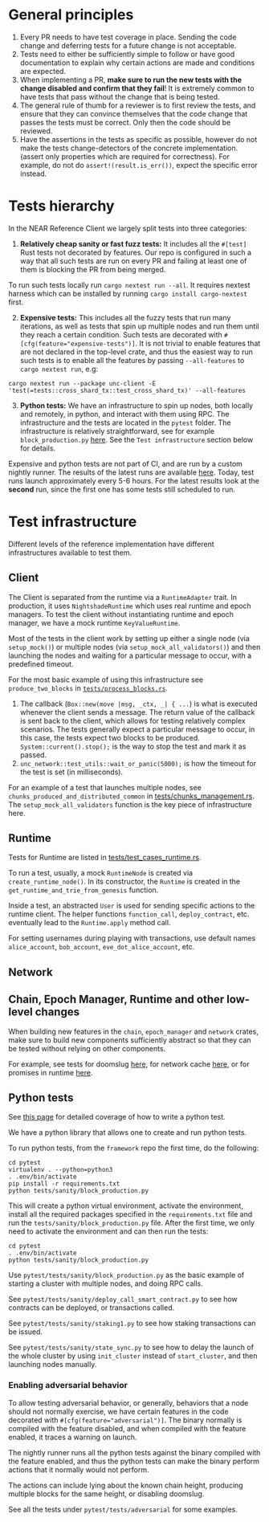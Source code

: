 # General principles

1. Every PR needs to have test coverage in place. Sending the code change and
   deferring tests for a future change is not acceptable.
2. Tests need to either be sufficiently simple to follow or have good
   documentation to explain why certain actions are made and conditions are
   expected.
3. When implementing a PR, **make sure to run the new tests with the change
   disabled and confirm that they fail**! It is extremely common to have tests
   that pass without the change that is being tested.
4. The general rule of thumb for a reviewer is to first review the tests, and
   ensure that they can convince themselves that the code change that passes the
   tests must be correct. Only then the code should be reviewed.
5. Have the assertions in the tests as specific as possible,
   however do not make the tests change-detectors of the concrete implementation.
   (assert only properties which are required for correctness).
   For example, do not do `assert!(result.is_err())`, expect the specific error instead.

# Tests hierarchy

In the NEAR Reference Client we largely split tests into three categories:

1. **Relatively cheap sanity or fast fuzz tests:** It includes all the `#[test]`
   Rust tests not decorated by features. Our repo is configured in such a way
   that all such tests are run on every PR and failing at least one of them is
   blocking the PR from being merged.

To run such tests locally run `cargo nextest run --all`.
It requires nextest harness which can be installed by running `cargo install cargo-nextest` first.

2. **Expensive tests:** This includes all the fuzzy tests that run many iterations,
   as well as tests that spin up multiple nodes and run them until they reach a
   certain condition. Such tests are decorated with
   `#[cfg(feature="expensive-tests")]`. It is not trivial to enable features
   that are not declared in the top-level crate, and thus the easiest way to run
   such tests is to enable all the features by passing `--all-features` to
   `cargo nextest run`, e.g:

`cargo nextest run --package unc-client -E 'test(=tests::cross_shard_tx::test_cross_shard_tx)' --all-features`

3. **Python tests:** We have an infrastructure to spin up nodes, both locally and
   remotely, in python, and interact with them using RPC. The infrastructure and
   the tests are located in the `pytest` folder. The infrastructure is relatively
   straightforward, see for example `block_production.py`
   [here](https://github.com/utnet-org/utility/blob/master/pytest/tests/sanity/block_production.py).
   See the `Test infrastructure` section below for details.

Expensive and python tests are not part of CI, and are run by a custom nightly
runner. The results of the latest runs are available
[here](https://nayduck.near.org/#/). Today, test runs launch approximately
every 5-6 hours. For the latest results look at the **second** run, since the
first one has some tests still scheduled to run.

# Test infrastructure

Different levels of the reference implementation have different infrastructures
available to test them.

## Client

The Client is separated from the runtime via a `RuntimeAdapter` trait.
In production, it uses `NightshadeRuntime` which uses real runtime and epoch managers.
To test the client without instantiating runtime and epoch manager, we have a mock runtime
`KeyValueRuntime`.

Most of the tests in the client work by setting up either a single node (via
`setup_mock()`) or multiple nodes (via `setup_mock_all_validators()`) and then
launching the nodes and waiting for a particular message to occur, with a
predefined timeout.

For the most basic example of using this infrastructure see `produce_two_blocks`
in
[`tests/process_blocks.rs`](https://github.com/utnet-org/utility/blob/master/chain/client/src/tests/process_blocks.rs).

1. The callback (`Box::new(move |msg, _ctx, _| { ...`) is what is executed
   whenever the client sends a message. The return value of the callback is sent
   back to the client, which allows for testing relatively complex scenarios. The
   tests generally expect a particular message to occur, in this case, the tests
   expect two blocks to be produced. `System::current().stop();` is the way to
   stop the test and mark it as passed.
2. `unc_network::test_utils::wait_or_panic(5000);` is how the timeout for the
   test is set (in milliseconds).

For an example of a test that launches multiple nodes, see
`chunks_produced_and_distributed_common` in
[tests/chunks_management.rs](https://github.com/utnet-org/utility/blob/master/chain/client/src/tests/chunks_management.rs).
The `setup_mock_all_validators` function is the key piece of infrastructure here.

## Runtime

Tests for Runtime are listed in
[tests/test_cases_runtime.rs](https://github.com/utnet-org/utility/blob/master/integration-tests/src/tests/standard_cases/runtime.rs).

To run a test, usually, a mock `RuntimeNode` is created via `create_runtime_node()`.
In its constructor, the `Runtime` is created in the
`get_runtime_and_trie_from_genesis` function.

Inside a test, an abstracted `User` is used for sending specific actions to the
runtime client. The helper functions `function_call`, `deploy_contract`, etc.
eventually lead to the `Runtime.apply` method call.

For setting usernames during playing with transactions, use default names
`alice_account`, `bob_account`, `eve_dot_alice_account`, etc.

## Network

<!-- TODO: Explain the `runner` here -->

## Chain, Epoch Manager, Runtime and other low-level changes

When building new features in the `chain`, `epoch_manager` and `network` crates,
make sure to build new components sufficiently abstract so that they can be tested
without relying on other components.

For example, see tests for doomslug
[here](https://github.com/utnet-org/utility/blob/master/chain/chain/src/tests/doomslug.rs),
for network cache
[here](https://github.com/utnet-org/utility/blob/master/chain/network/src/routing/edge_cache/tests.rs),
or for promises in runtime
[here](https://github.com/utnet-org/utility/blob/master/runtime/unc-vm-runner/src/logic/tests/promises.rs).

## Python tests

See
[this page](python_tests.md)
for detailed coverage of how to write a python test.

We have a python library that allows one to create and run python tests.

To run python tests, from the `framework` repo the first time, do the following:

```shell
cd pytest
virtualenv . --python=python3
. .env/bin/activate
pip install -r requirements.txt
python tests/sanity/block_production.py
```

This will create a python virtual environment, activate the environment, install
all the required packages specified in the `requirements.txt` file and run the
`tests/sanity/block_production.py` file. After the first time, we only need to
activate the environment and can then run the tests:

```shell
cd pytest
. .env/bin/activate
python tests/sanity/block_production.py
```

Use `pytest/tests/sanity/block_production.py` as the basic example of starting a
cluster with multiple nodes, and doing RPC calls.

See `pytest/tests/sanity/deploy_call_smart_contract.py` to see how contracts can
be deployed, or transactions called.

See `pytest/tests/sanity/staking1.py` to see how staking transactions can be
issued.

See `pytest/tests/sanity/state_sync.py` to see how to delay the launch of the
whole cluster by using `init_cluster` instead of `start_cluster`, and then
launching nodes manually.

### Enabling adversarial behavior

To allow testing adversarial behavior, or generally, behaviors that a node should
not normally exercise, we have certain features in the code decorated with
`#[cfg(feature="adversarial")]`. The binary normally is compiled with the
feature disabled, and when compiled with the feature enabled, it traces a
warning on launch.

The nightly runner runs all the python tests against the binary compiled with
the feature enabled, and thus the python tests can make the binary perform
actions that it normally would not perform.

The actions can include lying about the known chain height, producing multiple
blocks for the same height, or disabling doomslug.

See all the tests under `pytest/tests/adversarial` for some examples.
